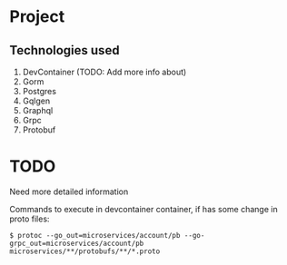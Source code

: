 # Project
## Technologies used
1. DevContainer (TODO: Add more info about)
2. Gorm
3. Postgres
4. Gqlgen
5. Graphql
6. Grpc
7. Protobuf

# TODO
Need more detailed information

Commands to execute in devcontainer container, if has some change in proto files:

`
$ protoc --go_out=microservices/account/pb --go-grpc_out=microservices/account/pb microservices/**/protobufs/**/*.proto
`

